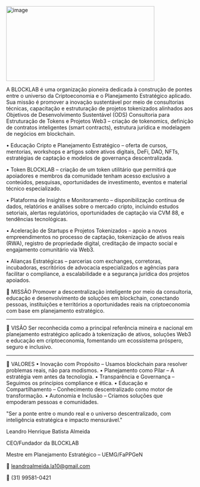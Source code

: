 <img width="398" height="201" alt="image" src="https://github.com/user-attachments/assets/e0451237-8ba8-42de-94b2-c07e353a844e" />


A BLOCKLAB é uma organização pioneira dedicada à construção de pontes entre o universo da Criptoeconomia e o Planejamento Estratégico aplicado. Sua missão é promover a inovação sustentável por meio de consultorias técnicas, capacitação e estruturação de projetos tokenizados alinhados aos Objetivos de Desenvolvimento Sustentável (ODS)
Consultoria para Estruturação de Tokens e Projetos Web3 – criação de tokenomics, definição de contratos inteligentes (smart contracts), estrutura jurídica e modelagem de negócios em blockchain.

• Educação Cripto e Planejamento Estratégico – oferta de cursos, mentorias, workshops e artigos sobre ativos digitais, DeFi, DAO, NFTs, estratégias de captação e modelos de governança descentralizada.

• Token BLOCKLAB – criação de um token utilitário que permitirá que apoiadores e membros da comunidade tenham acesso exclusivo a conteúdos, pesquisas, oportunidades de investimento, eventos e material técnico especializado.

• Plataforma de Insights e Monitoramento – disponibilização contínua de dados, relatórios e análises sobre o mercado cripto, incluindo estudos setoriais, alertas regulatórios, oportunidades de captação via CVM 88, e tendências tecnológicas.

• Aceleração de Startups e Projetos Tokenizados – apoio a novos empreendimentos no processo de captação, tokenização de ativos reais (RWA), registro de propriedade digital, creditação de impacto social e engajamento comunitário via Web3.

• Alianças Estratégicas – parcerias com exchanges, corretoras, incubadoras, escritórios de advocacia especializados e agências para facilitar o compliance, a escalabilidade e a segurança jurídica dos projetos apoiados.

🔷 MISSÃO
Promover a descentralização inteligente por meio da consultoria, educação e desenvolvimento de soluções em blockchain, conectando pessoas, instituições e territórios a oportunidades reais na criptoeconomia com base em planejamento estratégico.

________________________________________
🔷 VISÃO
Ser reconhecida como a principal referência mineira e nacional em planejamento estratégico aplicado à tokenização de ativos, soluções Web3 e educação em criptoeconomia, fomentando um ecossistema próspero, seguro e inclusivo.

________________________________________

🔷 VALORES
•	Inovação com Propósito – Usamos blockchain para resolver problemas reais, não para modismos.
•	Planejamento como Pilar – A estratégia vem antes da tecnologia.
•	Transparência e Governança – Seguimos os princípios compliance e ética.
•	Educação e Compartilhamento – Conhecimento descentralizado como motor de transformação.
•	Autonomia e Inclusão – Criamos soluções que empoderam pessoas e comunidades.


"Ser a ponte entre o mundo real e o universo descentralizado, com inteligência estratégica e impacto mensurável."


Leandro Henrique Batista Almeida

CEO/Fundador da BLOCKLAB

Mestre em Planejamento Estratégico – UEMG/FaPPGeN

📧 leandroalmeida.la10@gmail.com

📱 (31) 99581-0421

